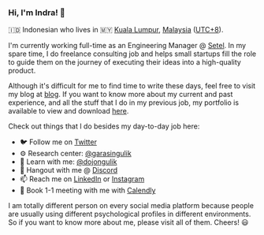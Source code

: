 ### Hi, I'm Indra! 👋

🇮🇩 Indonesian who lives in 🇲🇾 [Kuala Lumpur](https://www.dbkl.gov.my), [Malaysia](https://www.malaysia.gov.my) ([UTC+8](https://www.timeanddate.com/worldclock/malaysia/kuala-lumpur)).

I'm currently working full-time as an Engineering Manager @ [Setel](http://setel.com/). In my spare time, I do freelance consulting job and helps small startups fill the role to guide them on the journey of executing their ideas into a high-quality product.

Although it's difficult for me to find time to write these days, feel free to visit my blog at [blog](https://blog.indragunawan.com). If you want to know more about my current and past experience, and all the stuff that I do in my previous job, my portfolio is available to view and download [here](https://cv.indragunawan.com).

Check out things that I do besides my day-to-day job here:

- 🐦 Follow me on [Twitter](https://twitter.com/igunawandotcom)
- ⚙️ Research center: [@garasingulik](https://github.com/garasingulik)
- 🥋 Learn with me: [@dojongulik](https://github.com/dojongulik)
- 💬 Hangout with me @ [Discord](https://discord.gg/qt4Y2dhDfe)
- 📫 Reach me on [LinkedIn](https://www.linkedin.com/in/feedsbrain/) or [Instagram](https://instagram.com/indragunawandotcom)
- 📅 Book 1-1 meeting with me with [Calendly](https://calendly.com/indragunawan)

I am totally different person on every social media platform because people are usually using different psychological profiles in different environments. So if you want to know more about me, please visit all of them. Cheers! 😃
